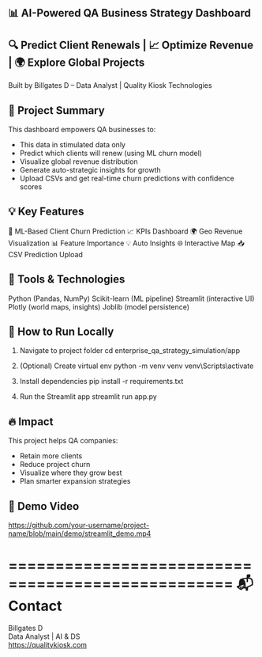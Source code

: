 
## 📊 AI-Powered QA Business Strategy Dashboard

## 🔍 Predict Client Renewals | 📈 Optimize Revenue | 🌍 Explore Global Projects

Built by Billgates D – Data Analyst | Quality Kiosk Technologies

## 🧠 Project Summary

This dashboard empowers QA businesses to:
- This data in stimulated data only
- Predict which clients will renew (using ML churn model)
- Visualize global revenue distribution
- Generate auto-strategic insights for growth
- Upload CSVs and get real-time churn predictions with confidence scores

## 💡 Key Features

🔮 ML-Based Client Churn Prediction
📈 KPIs Dashboard
🌍 Geo Revenue Visualization
📊 Feature Importance
💡 Auto Insights
🌐 Interactive Map
📥 CSV Prediction Upload

## 🧰 Tools & Technologies

Python (Pandas, NumPy)
Scikit-learn (ML pipeline)
Streamlit (interactive UI)
Plotly (world maps, insights)
Joblib (model persistence)

## 🚀 How to Run Locally

1. Navigate to project folder
   cd enterprise_qa_strategy_simulation/app

2. (Optional) Create virtual env
   python -m venv venv
   venv\Scripts\activate

3. Install dependencies
   pip install -r requirements.txt

4. Run the Streamlit app
   streamlit run app.py

## 🔥 Impact

This project helps QA companies:
- Retain more clients
- Reduce project churn
- Visualize where they grow best
- Plan smarter expansion strategies

## 🎥 Demo Video

https://github.com/your-username/project-name/blob/main/demo/streamlit_demo.mp4  


==================================================
📬 Contact
==================================================
Billgates D  
Data Analyst | AI & DS  
https://qualitykiosk.com
